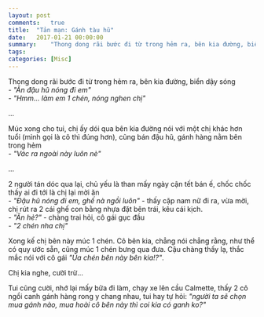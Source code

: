 ```yaml
---
layout: post
comments:	true
title:  "Tản mạn: Gánh tàu hũ"
date:   2017-01-21 00:00:00
summary:    "Thong dong rãi bước đi từ trong hẻm ra, bên kia đường, biển dậy sóng. - \"Ăn đậu hũ nóng đi em\". - \"Hmm... làm em 1 chén, nóng nghen chị\""
tags:   
categories:	[Misc]
---
```


Thong dong rãi bước đi từ trong hẻm ra, bên kia đường, biển dậy sóng<br>
*- "Ăn đậu hũ nóng đi em"*<br>
*- "Hmm... làm em 1 chén, nóng nghen chị"*

...

Múc xong cho tui, chị ấy dói qua bên kia đường nói với một chị khác hơn tuổi (mình gọi là cô thì đúng hơn), cũng bán đậu hũ, gánh hàng nằm bên trong hẻm<br>
*- "Vác ra ngoài này luôn nè"*

...

2 người tán dóc qua lại, chủ yếu là than mấy ngày cận tết bán ế, chốc chốc thấy ai đi tới là chị lại mời ăn<br>
*- "Đậu hũ nóng đi em, ghế nà ngồi luôn"* - thấy cặp nam nữ đi ra, vừa mời, chị rút ra 2 cái ghế con bằng nhựa đặt bên trái, kêu cái kịch.<br>
*- "Ăn hẻ?"* - chàng trai hỏi, cô gái gục đầu<br>
*- "2 chén nha chị"*<br>

Xong kế chị bên này múc 1 chén. Cô bên kia, chẳng nói chẳng rằng, như thể có quy ước sẵn, cũng múc 1 chén bưng qua đưa. Cậu chàng thấy lạ, thắc mắc nói với cô gái *"Ủa chén bên này bên kia!?"*.

Chị kia nghe, cười trừ...

Tui cũng cười, nhớ lại mấy bữa đi làm, chạy xe lên cầu Calmette, thấy 2 cô ngồi canh gánh hàng rong y chang nhau, tui hay tự hỏi: *"người ta sẽ chọn mua gánh nào, mua hoài cô bên này thì coi kia có ganh ko?"*
